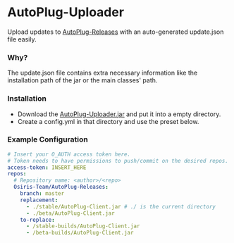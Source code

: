 # AutoPlug-Uploader
Upload updates to [AutoPlug-Releases](https://github.com/Osiris-Team/AutoPlug-Client) 
with an auto-generated update.json file easily.

### Why?
The update.json file contains extra necessary information like the installation path of
the jar or the main classes' path.

### Installation
- Download the [AutoPlug-Uploader.jar](AutoPlug-Uploader.jar) and put it into a empty directory.
- Create a config.yml in that directory and use the preset below.

### Example Configuration
```yml
# Insert your O_AUTH access token here.
# Token needs to have permissions to push/commit on the desired repos.
access-token: INSERT_HERE
repos:
  # Repository name: <author>/<repo>
  Osiris-Team/AutoPlug-Releases:
    branch: master
    replacement:
      - ./stable/AutoPlug-Client.jar # ./ is the current directory
      - ./beta/AutoPlug-Client.jar 
    to-replace:
      - /stable-builds/AutoPlug-Client.jar
      - /beta-builds/AutoPlug-Client.jar
```
